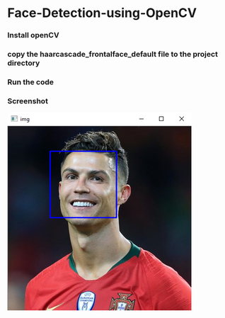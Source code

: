 # Face-Detection-using-OpenCV

### Install openCV 
### copy the haarcascade_frontalface_default file to the project directory
### Run the code

### Screenshot   
![](https://github.com/ashishrana080699/Face-Detection-using-OpenCV/blob/master/Screenshot.png)
